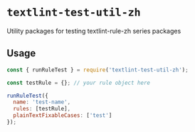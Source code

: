 # `textlint-test-util-zh`

Utility packages for testing textlint-rule-zh series packages

## Usage

```javascript
const { runRuleTest } = require('textlint-test-util-zh');

const testRule = {}; // your rule object here

runRuleTest({
  name: 'test-name',
  rules: [testRule],
  plainTextFixableCases: ['test']
});
```
